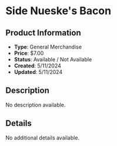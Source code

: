# Side Nueske's Bacon

## Product Information
- **Type**: General Merchandise
- **Price**: $7.00
- **Status**: Available / Not Available
- **Created**: 5/11/2024
- **Updated**: 5/11/2024

## Description
No description available.



## Details
No additional details available.
